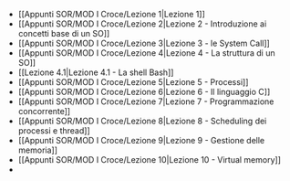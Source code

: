 
- [[Appunti SOR/MOD I Croce/Lezione 1|Lezione 1]]
- [[Appunti SOR/MOD I Croce/Lezione 2|Lezione 2 - Introduzione ai concetti base di un SO]]
- [[Appunti SOR/MOD I Croce/Lezione 3|Lezione 3 - le System Call]]
- [[Appunti SOR/MOD I Croce/Lezione 4|Lezione 4 - La struttura di un SO]]
- [[Lezione 4.1|Lezione 4.1 - La shell Bash]]
- [[Appunti SOR/MOD I Croce/Lezione 5|Lezione 5 - Processi]]
- [[Appunti SOR/MOD I Croce/Lezione 6|Lezione 6 - Il linguaggio C]]
- [[Appunti SOR/MOD I Croce/Lezione 7|Lezione 7 - Programmazione concorrente]]
- [[Appunti SOR/MOD I Croce/Lezione 8|Lezione 8 - Scheduling dei processi e thread]]
- [[Appunti SOR/MOD I Croce/Lezione 9|Lezione 9 - Gestione delle memoria]]
- [[Appunti SOR/MOD I Croce/Lezione 10|Lezione 10 - Virtual memory]]
- 